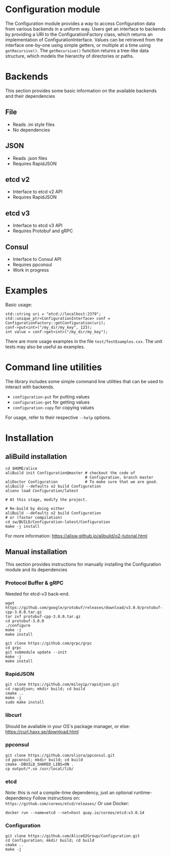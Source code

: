 # Configuration module
The Configuration module provides a way to access Configuration data from various backends in a uniform way. 
Users get an interface to backends by providing a URI to the ConfigurationFactory class, which returns an implementation 
of ConfigurationInterface.
Values can be retrieved from the interface one-by-one using simple getters, or multiple at a time using `getRecursive()`.
The `getRecursive()` function returns a tree-like data structure, which models the hierarchy of directories or paths.


# Backends
This section provides some basic information on the available backends and their dependencies  

## File
* Reads .ini style files
* No dependencies

## JSON
* Reads .json files
* Requires RapidJSON

## etcd v2
* Interface to etcd v2 API
* Requires RapidJSON

## etcd v3
* Interface to etcd v3 API
* Requires Protobuf and gRPC 

## Consul
* Interface to Consul API
* Requires ppconsul
* Work in progress


# Examples
Basic usage:

~~~
std::string uri = "etcd://localhost:2379"; 
std::unique_ptr<ConfigurationInterface> conf = ConfigurationFactory::getConfiguration(uri);
conf->put<int>("/my_dir/my_key", 123);
int value = conf->get<int>("/my_dir/my_key");
~~~

There are more usage examples in the file `test/TestExamples.cxx`. 
The unit tests may also be useful as examples.


# Command line utilities
The library includes some simple command line utilities that can be used to interact with backends.
* `configuration-put` for putting values
* `configuration-get` for getting values
* `configuration-copy` for copying values

For usage, refer to their respective `--help` options.


# Installation

## aliBuild installation
~~~
cd $HOME/alice 
aliBuild init Configuration@master # checkout the code of 
                                   # Configuration, branch master
aliDoctor Configuration            # To make sure that we are good.
aliBuild --defaults o2 build Configuration 
alienv load Configuration/latest

# At this stage, modify the project.
 
# Re-build by doing either
aliBuild --defaults o2 build Configuration
# or (faster compilation)
cd sw/BUILD/Configuration-latest/Configuration
make -j install
~~~
For more information: https://alisw.github.io/alibuild/o2-tutorial.html

## Manual installation

This section provides instructions for manually installing the Configuration module and its dependencies

### Protocol Buffer & gRPC
Needed for etcd-v3 back-end.

~~~
wget https://github.com/google/protobuf/releases/download/v3.0.0/protobuf-cpp-3.0.0.tar.gz
tar zxf protobuf-cpp-3.0.0.tar.gz
cd protobuf-3.0.0
./configure
make -j
make install
~~~

~~~
git clone https://github.com/grpc/grpc
cd grpc
git submodule update --init
make -j
make install
~~~

### RapidJSON
~~~
git clone https://github.com/miloyip/rapidjson.git
cd rapidjson; mkdir build; cd build
cmake ..
make -j
sudo make install
~~~

### libcurl
Should be available in your OS's package manager, or else: https://curl.haxx.se/download.html

### ppconsul
~~~
git clone https://github.com/oliora/ppconsul.git
cd ppconsul; mkdir build; cd build
cmake -DBUILD_SHARED_LIBS=ON .
cp output/*.so /usr/local/lib/
~~~

### etcd
Note: this is not a compile-time dependency, just an optional runtime-dependency
Follow instructions on: `https://github.com/coreos/etcd/releases/`
Or use Docker: 
~~~
docker run --name=etcd --net=host quay.io/coreos/etcd:v3.0.14
~~~

### Configuration
~~~
git clone https://github.com/AliceO2Group/Configuration.git
cd Configuration; mkdir build; cd build
cmake ..
make -j
~~~